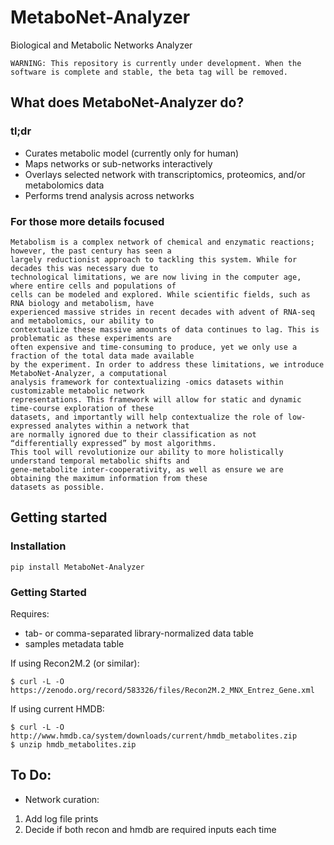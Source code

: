 # MetaboNet-Analyzer
Biological and Metabolic Networks Analyzer

`WARNING: This repository is currently under development. When the software is complete and stable, the beta tag will be removed.`

## What does MetaboNet-Analyzer do?
### tl;dr
- Curates metabolic model (currently only for human)
- Maps networks or sub-networks interactively
- Overlays selected network with transcriptomics, proteomics, and/or metabolomics data
- Performs trend analysis across networks

### For those more details focused
```
Metabolism is a complex network of chemical and enzymatic reactions; however, the past century has seen a
largely reductionist approach to tackling this system. While for decades this was necessary due to
technological limitations, we are now living in the computer age, where entire cells and populations of
cells can be modeled and explored. While scientific fields, such as RNA biology and metabolism, have
experienced massive strides in recent decades with advent of RNA-seq and metabolomics, our ability to
contextualize these massive amounts of data continues to lag. This is problematic as these experiments are
often expensive and time-consuming to produce, yet we only use a fraction of the total data made available
by the experiment. In order to address these limitations, we introduce MetaboNet-Analyzer, a computational
analysis framework for contextualizing -omics datasets within customizable metabolic network
representations. This framework will allow for static and dynamic time-course exploration of these
datasets, and importantly will help contextualize the role of low-expressed analytes within a network that
are normally ignored due to their classification as not “differentially expressed” by most algorithms.
This tool will revolutionize our ability to more holistically understand temporal metabolic shifts and
gene-metabolite inter-cooperativity, as well as ensure we are obtaining the maximum information from these
datasets as possible.
```

## Getting started

### Installation
```
pip install MetaboNet-Analyzer
```

### Getting Started
Requires:
- tab- or comma-separated library-normalized data table
- samples metadata table

If using Recon2M.2 (or similar):
```
$ curl -L -O https://zenodo.org/record/583326/files/Recon2M.2_MNX_Entrez_Gene.xml
```

If using current HMDB:
```
$ curl -L -O http://www.hmdb.ca/system/downloads/current/hmdb_metabolites.zip
$ unzip hmdb_metabolites.zip
```

## To Do:
- Network curation:
1. Add log file prints
2. Decide if both recon and hmdb are required inputs each time
